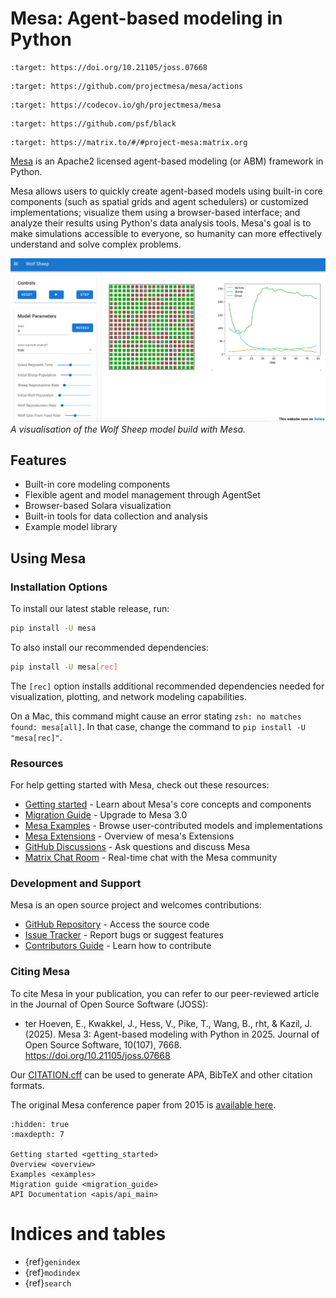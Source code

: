 # Mesa: Agent-based modeling in Python

```{image} https://joss.theoj.org/papers/10.21105/joss.07668/status.svg
:target: https://doi.org/10.21105/joss.07668
```

```{image} https://github.com/projectmesa/mesa/workflows/build/badge.svg
:target: https://github.com/projectmesa/mesa/actions
```

```{image} https://codecov.io/gh/projectmesa/mesa/branch/main/graph/badge.svg
:target: https://codecov.io/gh/projectmesa/mesa
```

```{image} https://img.shields.io/badge/code%20style-black-000000.svg
:target: https://github.com/psf/black
```

```{image} https://img.shields.io/matrix/project-mesa:matrix.org?label=chat&logo=Matrix
:target: https://matrix.to/#/#project-mesa:matrix.org
```

[Mesa] is an Apache2 licensed agent-based modeling (or ABM) framework in Python.

Mesa allows users to quickly create agent-based models using built-in core components (such as spatial grids and agent schedulers) or customized implementations; visualize them using a browser-based interface; and analyze their results using Python's data analysis tools. Mesa's goal is to make simulations accessible to everyone, so humanity can more effectively understand and solve complex problems.

![A screenshot of the Wolf Sheep model in Mesa|100%](images/wolf_sheep.png)
*A visualisation of the Wolf Sheep model build with Mesa.*

## Features

- Built-in core modeling components
- Flexible agent and model management through AgentSet
- Browser-based Solara visualization
- Built-in tools for data collection and analysis
- Example model library

## Using Mesa
### Installation Options
To install our latest stable release, run:

```bash
pip install -U mesa
```
To also install our recommended dependencies:
```bash
pip install -U mesa[rec]
```

The `[rec]` option installs additional recommended dependencies needed for visualization, plotting, and network modeling capabilities.

On a Mac, this command might cause an error stating `zsh: no matches found: mesa[all]`.
In that case, change the command to `pip install -U "mesa[rec]"`.

### Resources

For help getting started with Mesa, check out these resources:

- [Getting started] - Learn about Mesa's core concepts and components
- [Migration Guide] - Upgrade to Mesa 3.0
- [Mesa Examples] - Browse user-contributed models and implementations
- [Mesa Extensions] - Overview of mesa's Extensions
- [GitHub Discussions] - Ask questions and discuss Mesa
- [Matrix Chat Room] - Real-time chat with the Mesa community

### Development and Support

Mesa is an open source project and welcomes contributions:

- [GitHub Repository] - Access the source code
- [Issue Tracker] - Report bugs or suggest features
- [Contributors Guide] - Learn how to contribute

### Citing Mesa

To cite Mesa in your publication, you can refer to our peer-reviewed article in the Journal of Open Source Software (JOSS):
- ter Hoeven, E., Kwakkel, J., Hess, V., Pike, T., Wang, B., rht, & Kazil, J. (2025). Mesa 3: Agent-based modeling with Python in 2025. Journal of Open Source Software, 10(107), 7668. https://doi.org/10.21105/joss.07668

Our [CITATION.cff](https://github.com/projectmesa/mesa/blob/main/CITATION.cff) can be used to generate APA, BibTeX and other citation formats.

The original Mesa conference paper from 2015 is [available here](http://conference.scipy.org.s3-website-us-east-1.amazonaws.com/proceedings/scipy2015/jacqueline_kazil.html).

```{toctree}
:hidden: true
:maxdepth: 7

Getting started <getting_started>
Overview <overview>
Examples <examples>
Migration guide <migration_guide>
API Documentation <apis/api_main>

```

# Indices and tables

- {ref}`genindex`
- {ref}`modindex`
- {ref}`search`

[contributors guide]: https://github.com/projectmesa/mesa/blob/main/CONTRIBUTING.md
[github repository]: https://github.com/projectmesa/mesa/
[github discussions]: https://github.com/projectmesa/mesa/discussions
[issue tracker]: https://github.com/projectmesa/mesa/issues
[matrix chat room]: https://matrix.to/#/#project-mesa:matrix.org
[mesa]: https://github.com/projectmesa/mesa/
[mesa overview]: overview
[mesa examples]: https://mesa.readthedocs.io/stable/examples.html
[mesa introductory tutorial]: tutorials/intro_tutorial
[mesa visualization tutorial]: tutorials/visualization_tutorial
[migration guide]: migration_guide
[Getting started]: getting_started
[Mesa Extensions]: mesa_extension.md
